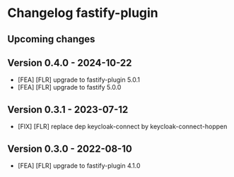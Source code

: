 # Changelog fastify-plugin

## Upcoming changes

## Version 0.4.0 - 2024-10-22
- [FEA] [FLR] upgrade to fastify-plugin 5.0.1
- [FEA] [FLR] upgrade to fastify 5.0.0

## Version 0.3.1 - 2023-07-12
- [FIX] [FLR] replace dep keycloak-connect by keycloak-connect-hoppen

## Version 0.3.0 - 2022-08-10
- [FEA] [FLR] upgrade to fastify-plugin 4.1.0
